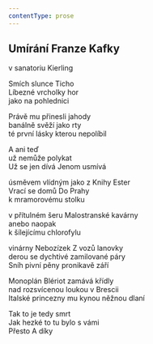 ```yaml
---
contentType: prose
---
```


## Umírání Franze Kafky  
v sanatoriu Kierling

Smích slunce Ticho  
Líbezné vrcholky hor  
jako na pohlednici

Právě mu přinesli jahody  
banálně svěží jako rty  
té první lásky kterou nepolíbil

A ani teď  
už nemůže polykat  
Už se jen dívá Jenom usmívá

úsměvem vlídným jako z Knihy Ester  
Vrací se domů Do Prahy  
k mramorovému stolku

v přítulném šeru Malostranské kavárny  
anebo naopak  
k šílejícímu chlorofylu

vinárny Nebozízek Z vozů lanovky  
derou se dychtivé zamilované páry  
Sníh pivní pěny pronikavě září

Monoplán Blériot zamává křídly  
nad rozsvícenou loukou v Brescii  
Italské princezny mu kynou něžnou dlaní

Tak to je tedy smrt  
Jak hezké to tu bylo s vámi  
Přesto A díky

